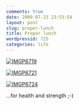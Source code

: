 ```yaml
---
comments: true
date: 2009-07-23 23:53:54
layout: post
slug: proper-lunch
title: Proper lunch
wordpressid: 725
categories: life
---
```










[![IMGP6719](http://farm3.static.flickr.com/2650/3735129829_fed6e57470_s.jpg)](http://www.flickr.com/photos/mloskot/3735129829/)


[![IMGP6721](http://farm3.static.flickr.com/2542/3735134519_6a4692650c_s.jpg)](http://www.flickr.com/photos/mloskot/3735134519/)


[![IMGP6724](http://farm4.static.flickr.com/3442/3735936566_35a48330f8_s.jpg)](http://www.flickr.com/photos/mloskot/3735936566/)









...for health and strength ;-)
